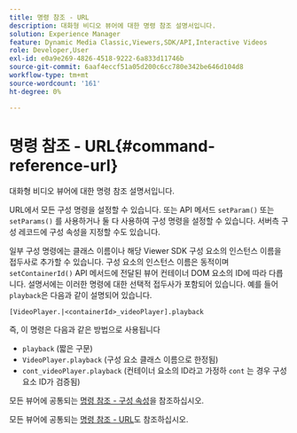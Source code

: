 ```yaml
---
title: 명령 참조 - URL
description: 대화형 비디오 뷰어에 대한 명령 참조 설명서입니다.
solution: Experience Manager
feature: Dynamic Media Classic,Viewers,SDK/API,Interactive Videos
role: Developer,User
exl-id: e0a9e269-4826-4518-9222-6a833d11746b
source-git-commit: 6aaf4eccf51a05d200c6cc780e342be646d104d8
workflow-type: tm+mt
source-wordcount: '161'
ht-degree: 0%

---
```


# 명령 참조 - URL{#command-reference-url}

대화형 비디오 뷰어에 대한 명령 참조 설명서입니다.

URL에서 모든 구성 명령을 설정할 수 있습니다. 또는 API 메서드 `setParam()` 또는 `setParams()` 를 사용하거나 둘 다 사용하여 구성 명령을 설정할 수 있습니다. 서버측 구성 레코드에 구성 속성을 지정할 수도 있습니다.

일부 구성 명령에는 클래스 이름이나 해당 Viewer SDK 구성 요소의 인스턴스 이름을 접두사로 추가할 수 있습니다. 구성 요소의 인스턴스 이름은 동적이며 `setContainerId()` API 메서드에 전달된 뷰어 컨테이너 DOM 요소의 ID에 따라 다릅니다. 설명서에는 이러한 명령에 대한 선택적 접두사가 포함되어 있습니다. 예를 들어 `playback`은 다음과 같이 설명되어 있습니다.

```
[VideoPlayer.|<containerId>_videoPlayer].playback
```

즉, 이 명령은 다음과 같은 방법으로 사용됩니다

* `playback` (짧은 구문)
* `VideoPlayer.playback` (구성 요소 클래스 이름으로 한정됨)
* `cont_videoPlayer.playback` (컨테이너 요소의 ID라고 가정하 `cont` 는 경우 구성 요소 ID가 검증됨)

모든 뷰어에 공통되는 [명령 참조 - 구성 속성](../../../r-html5-viewer-20-cmdref-configattrib/r-html5-viewer-20-cmdref-configattrib.md#concept-850e0f2c49b949deb7cfbfd330d329bd)을 참조하십시오.

모든 뷰어에 공통되는 [명령 참조 - URL](../../../c-html5-viewer-20-cmdref-url/c-html5-viewer-20-cmdref-url.md#concept-9b337f349b7b406b8c33c7ee96b3e226)도 참조하십시오.
